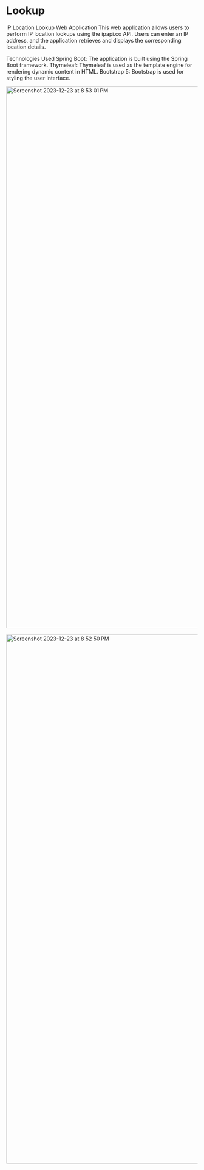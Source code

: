 # Lookup
IP Location Lookup Web Application
This web application allows users to perform IP location lookups using the ipapi.co API. Users can enter an IP address, and the application retrieves and displays the corresponding location details.

Technologies Used
Spring Boot: The application is built using the Spring Boot framework.
Thymeleaf: Thymeleaf is used as the template engine for rendering dynamic content in HTML.
Bootstrap 5: Bootstrap is used for styling the user interface.
<br>

<img width="1425" alt="Screenshot 2023-12-23 at 8 53 01 PM" src="https://github.com/heymanmakhija/Lookup/assets/35490407/e7bad108-8451-4d03-ac0a-b3e10a56d99c">

<br>
<br>

<img width="1392" alt="Screenshot 2023-12-23 at 8 52 50 PM" src="https://github.com/heymanmakhija/Lookup/assets/35490407/564ba19f-5401-4991-bc89-29d807c46eed">

<br>
<br>
